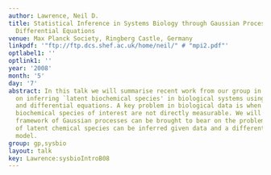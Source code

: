 ```yaml
---
author: Lawrence, Neil D.
title: Statistical Inference in Systems Biology through Gaussian Processes and Ordinary
  Differential Equations
venue: Max Planck Society, Ringberg Castle, Germany
linkpdf: '"ftp://ftp.dcs.shef.ac.uk/home/neil/" # "mpi2.pdf"'
optlabel1: ''
optlink1: ''
year: '2008'
month: '5'
day: '7'
abstract: In this talk we will summarise recent work from our group in Manchester
  on inferring `latent biochemical species' in biological systems using Gaussian processes
  and differential equations. A key problem in biological data is when particular
  biochemical species of interest are not directly measurable. We will show how the
  framework of Gaussian processes can be brought to bear on the problem and values
  of latent chemical species can be inferred given data and a differential equation
  model.
group: gp,sysbio
layout: talk
key: Lawrence:sysbioIntroB08
---
```

